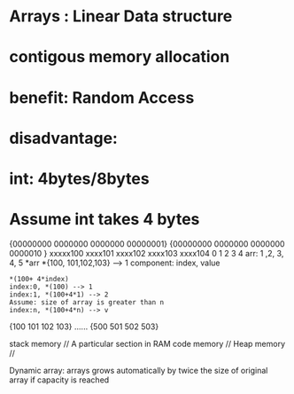 # Arrays : Linear Data structure
# contigous memory allocation
# benefit: Random Access
# disadvantage: 
# int: 4bytes/8bytes
# Assume int takes 4 bytes
{00000000 0000000 0000000 00000001} {00000000 0000000 0000000 0000010 }
xxxxx100  xxxx101 xxxx102 xxxx103   xxxx104
      0  1  2  3  4
arr:  1 ,2, 3, 4, 5
    *arr 
    *{100, 101,102,103} --> 1
    component: index, value


    *(100+ 4*index) 
    index:0, *(100) --> 1
    index:1, *(100+4*1) --> 2
    Assume: size of array is greater than n
    index:n, *(100+4*n) --> v


{100 101 102 103} ......  {500 501 502 503}

stack memory // A particular section in RAM
code memory //
Heap memory //

Dynamic array: arrays grows automatically by twice the size of original array if capacity is reached



